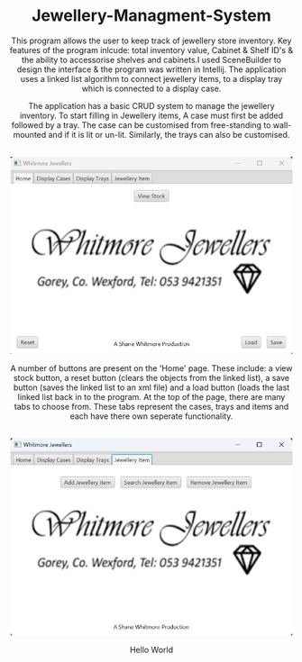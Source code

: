 <div align="center">

 <h1>Jewellery-Managment-System</h1>
 <p>
  This program allows the user to keep track of jewellery store inventory. Key features of the program inlcude: total inventory value, Cabinet & Shelf ID's & the ability to accessorise shelves and cabinets.I used SceneBuilder to design the interface & the program was written in Intellij. The application uses a linked list algorithm to connect jewellery items, to a display tray which is connected to a display case.
 </p>
 <p>
  The application has a basic CRUD system to manage the jewellery inventory. To start filling in Jewellery items, A case must first be added followed by a tray. The case can be customised from free-standing to wall-mounted and if it is lit or un-lit. Similarly, the trays can also be customised.  
 </p>
 <br>
 

  <img src="images/mainPage.png" alt="MainPage" width="500" height="350"/>


  <br>
  <p>
   A number of buttons are present on the 'Home' page. These include: a view stock button, a reset button (clears the objects from the linked list), a save button (saves the linked list to an xml file) and a load button (loads the last linked list back in to the program. At the top of the page, there are many tabs to choose from. These tabs represent the cases, trays and items and each have there own seperate functionality.
  </p>
  <br>




  <img src="images/jewelleryItemPage.png" alt="JewelleryPage" width="500" height="350"/>



<br>
<p>
 Hello World
</p>


</div>
